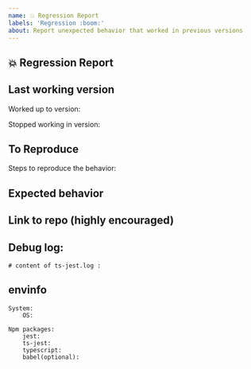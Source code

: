 ```yaml
---
name: 💥 Regression Report
labels: 'Regression :boom:'
about: Report unexpected behavior that worked in previous versions
---
```


## 💥 Regression Report

<!-- A clear and concise description of what the regression is. -->

## Last working version

Worked up to version:

Stopped working in version:

## To Reproduce

Steps to reproduce the behavior:

## Expected behavior

<!-- A clear and concise description of what you expected to happen. -->

## Link to repo (highly encouraged)

<!--
Please provide either a minimal repository either on GitHub or GitLab.
Issues without a reproduction link are likely to stall.
-->

## Debug log:
<!-- You can activate the debug logger by setting the environment variable TS_JEST_LOG="ts-jest.log" before running tests. 
The output of the logger will be in **ts-jest.log** in CWD, paste it in the below section: 
-->

```
# content of ts-jest.log :

```

## envinfo

```
System:
    OS:

Npm packages:
    jest:
    ts-jest:
    typescript:
    babel(optional):
```
